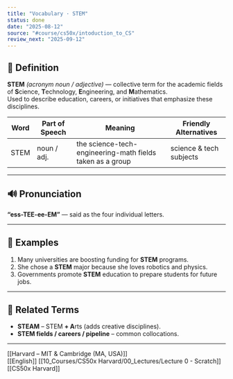 ```yaml
---
title: "Vocabulary · STEM"
status: done
date: "2025-08-12"
source: "#course/cs50x/intoduction_to_CS"
review_next: "2025-09-12"
---
```


## 📖 Definition  
**STEM** *(acronym noun / adjective)* — collective term for the academic fields of **S**cience, **T**echnology, **E**ngineering, and **M**athematics.  
Used to describe education, careers, or initiatives that emphasize these disciplines.

| Word | Part of Speech | Meaning | Friendly Alternatives |
|------|----------------|---------|-----------------------|
| STEM | noun / adj. | the science-tech-engineering-math fields taken as a group | science & tech subjects |

---

## 🔊 Pronunciation  
**“ess-TEE-ee-EM”** — said as the four individual letters.

---

## 📝 Examples  

1. Many universities are boosting funding for **STEM** programs.  
2. She chose a **STEM** major because she loves robotics and physics.  
3. Governments promote **STEM** education to prepare students for future jobs.

---

## 🟰 Related Terms  

- **STEAM** – STEM **+ A**rts (adds creative disciplines).  
- **STEM fields / careers / pipeline** – common collocations.  

---

[[Harvard – MIT & Cambridge (MA, USA)]]  
[[English]]
[[10_Courses/CS50x Harvard/00_Lectures/Lecture 0 - Scratch]]
[[CS50x Harvard]]